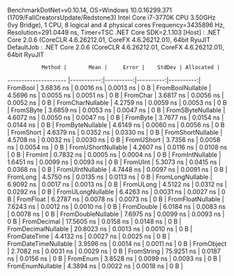 
BenchmarkDotNet=v0.10.14, OS=Windows 10.0.16299.371 (1709/FallCreatorsUpdate/Redstone3)
Intel Core i7-3770K CPU 3.50GHz (Ivy Bridge), 1 CPU, 8 logical and 4 physical cores
Frequency=3435896 Hz, Resolution=291.0449 ns, Timer=TSC
.NET Core SDK=2.1.103
  [Host]     : .NET Core 2.0.6 (CoreCLR 4.6.26212.01, CoreFX 4.6.26212.01), 64bit RyuJIT
  DefaultJob : .NET Core 2.0.6 (CoreCLR 4.6.26212.01, CoreFX 4.6.26212.01), 64bit RyuJIT


               Method |       Mean |     Error |    StdDev | Allocated |
--------------------- |-----------:|----------:|----------:|----------:|
             FromBool |  3.6836 ns | 0.0016 ns | 0.0013 ns |       0 B |
     FromBoolNullable |  4.5696 ns | 0.0055 ns | 0.0051 ns |       0 B |
             FromChar |  3.6817 ns | 0.0056 ns | 0.0052 ns |       0 B |
     FromCharNullable |  4.2759 ns | 0.0059 ns | 0.0053 ns |       0 B |
            FromSByte |  3.6859 ns | 0.0053 ns | 0.0047 ns |       0 B |
    FromSByteNullable |  4.6072 ns | 0.0050 ns | 0.0047 ns |       0 B |
             FromByte |  3.7677 ns | 0.0154 ns | 0.0144 ns |       0 B |
     FromByteNullable |  4.6149 ns | 0.0060 ns | 0.0056 ns |       0 B |
            FromShort |  4.6379 ns | 0.0352 ns | 0.0330 ns |       0 B |
    FromShortNullable |  4.5708 ns | 0.0032 ns | 0.0030 ns |       0 B |
           FromUShort |  3.7356 ns | 0.0058 ns | 0.0054 ns |       0 B |
   FromUShortNullable |  4.2607 ns | 0.0116 ns | 0.0108 ns |       0 B |
              FromInt |  0.7832 ns | 0.0005 ns | 0.0004 ns |       0 B |
      FromIntNullable |  1.6451 ns | 0.0099 ns | 0.0093 ns |       0 B |
             FromUInt |  5.3073 ns | 0.0415 ns | 0.0368 ns |       0 B |
     FromUIntNullable |  4.7448 ns | 0.0097 ns | 0.0091 ns |       0 B |
             FromLong |  4.5750 ns | 0.0135 ns | 0.0113 ns |       0 B |
     FromLongNullable |  6.9092 ns | 0.0017 ns | 0.0013 ns |       0 B |
            FromULong |  4.5122 ns | 0.0312 ns | 0.0292 ns |       0 B |
    FromULongNullable |  6.4263 ns | 0.0031 ns | 0.0027 ns |       0 B |
            FromFloat |  6.2787 ns | 0.0078 ns | 0.0073 ns |       0 B |
    FromFloatNullable |  7.6243 ns | 0.0012 ns | 0.0010 ns |       0 B |
           FromDouble |  6.0184 ns | 0.0083 ns | 0.0078 ns |       0 B |
   FromDoubleNullable |  7.6975 ns | 0.0099 ns | 0.0093 ns |       0 B |
          FromDecimal | 17.5605 ns | 0.0158 ns | 0.0148 ns |       0 B |
  FromDecimalNullable | 20.8023 ns | 0.0013 ns | 0.0010 ns |       0 B |
         FromDateTime |  4.4132 ns | 0.0027 ns | 0.0025 ns |       0 B |
 FromDateTimeNullable |  3.9596 ns | 0.0014 ns | 0.0011 ns |       0 B |
           FromObject |  2.7082 ns | 0.0031 ns | 0.0029 ns |       0 B |
           FromString | 75.9251 ns | 0.0187 ns | 0.0156 ns |       0 B |
             FromEnum |  3.8528 ns | 0.0099 ns | 0.0093 ns |       0 B |
     FromEnumNullable |  4.3894 ns | 0.0022 ns | 0.0018 ns |       0 B |
